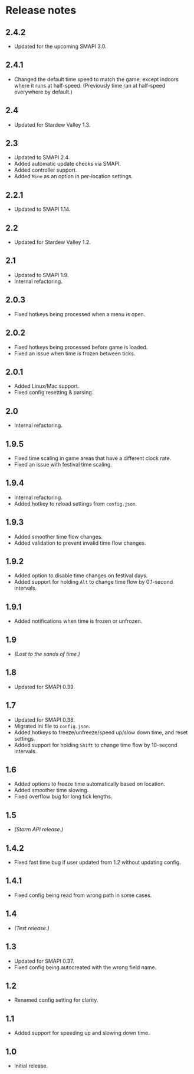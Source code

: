 # Release notes
## 2.4.2
* Updated for the upcoming SMAPI 3.0.

## 2.4.1
* Changed the default time speed to match the game, except indoors where it runs at half-speed. (Previously time ran at half-speed everywhere by default.)

## 2.4
* Updated for Stardew Valley 1.3.

## 2.3
* Updated to SMAPI 2.4.
* Added automatic update checks via SMAPI.
* Added controller support.
* Added `Mine` as an option in per-location settings.

## 2.2.1
* Updated to SMAPI 1.14.

## 2.2
* Updated for Stardew Valley 1.2.

## 2.1
* Updated to SMAPI 1.9.
* Internal refactoring.

## 2.0.3
* Fixed hotkeys being processed when a menu is open.

## 2.0.2
* Fixed hotkeys being processed before game is loaded.
* Fixed an issue when time is frozen between ticks.

## 2.0.1
* Added Linux/Mac support.
* Fixed config resetting & parsing.

## 2.0
* Internal refactoring.

## 1.9.5
* Fixed time scaling in game areas that have a different clock rate.
* Fixed an issue with festival time scaling.

## 1.9.4
* Internal refactoring.
* Added hotkey to reload settings from `config.json`.

## 1.9.3
* Added smoother time flow changes.
* Added validation to prevent invalid time flow changes.

## 1.9.2
* Added option to disable time changes on festival days.
* Added support for holding `Alt` to change time flow by 0.1-second intervals.

## 1.9.1
* Added notifications when time is frozen or unfrozen.

## 1.9
* _(Lost to the sands of time.)_

## 1.8
* Updated for SMAPI 0.39.

## 1.7
* Updated for SMAPI 0.38.
* Migrated ini file to `config.json`.
* Added hotkeys to freeze/unfreeze/speed up/slow down time, and reset settings.
* Added support for holding `Shift` to change time flow by 10-second intervals.

## 1.6
* Added options to freeze time automatically based on location.
* Added smoother time slowing.
* Fixed overflow bug for long tick lengths.

## 1.5
* _(Storm API release.)_

## 1.4.2
* Fixed fast time bug if user updated from 1.2 without updating config.

## 1.4.1
* Fixed config being read from wrong path in some cases.

## 1.4
* _(Test release.)_

## 1.3
* Updated for SMAPI 0.37.
* Fixed config being autocreated with the wrong field name.

## 1.2
* Renamed config setting for clarity.

## 1.1
* Added support for speeding up and slowing down time.

## 1.0
* Initial release.
